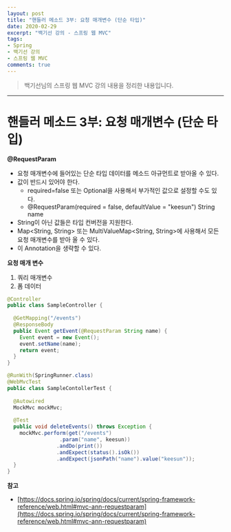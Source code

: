 ```yaml
---
layout: post 
title: "핸들러 메소드 3부: 요청 매개변수 (단순 타입)"
date: 2020-02-29
excerpt: "백기선 강의 - 스프링 웹 MVC"
tags: 
- Spring
- 백기선 강의
- 스프링 웹 MVC
comments: true 
---
```


>백기선님의 스프링 웹 MVC 강의 내용을 정리한 내용입니다.
---

# 핸들러 메소드 3부: 요청 매개변수 (단순 타입)

**@RequestParam**

* 요청 매개변수에 들어있는 단순 타입 데이터를 메소드 아규먼트로 받아올 수 있다.
* 값이 반드시 있어야 한다.
  * required=false 또는 Optional을 사용해서 부가적인 값으로 설정할 수도 있다.
  * @RequestParam(required = false, defaultValue = "keesun") String name
* String이 아닌 값들은 타입 컨버전을 지원한다.
* Map<String, String> 또는 MultiValueMap<String, String>에 사용해서 모든 요청 매개변수를 받아 올 수 있다.
* 이 Annotation을 생략할 수 있다.



**요청 매개 변수**

1. 쿼리 매개변수
2. 폼 데이터



```java
@Controller
public class SampleController {
  
  @GetMapping("/events")
  @ResponseBody
  public Event getEvent(@RequestParam String name) {
    Event event = new Event();
    event.setName(name);
    return event;
  }
}
```

```java
@RunWith(SpringRunner.class)
@WebMvcTest
public class SampleContollerTest {
  
  @Autowired
  MockMvc mockMvc;
  
  @Test
  public void deleteEvents() throws Exception {
    mockMvc.perform(get("/events")
            	 .param("name", keesun))
      			.andDo(print())
      			.andExpect(status().isOk())
      			.andExpect(jsonPath("name").value("keesun"));
  }
}
```



**참고**
 * [https://docs.spring.io/spring/docs/current/spring-framework-reference/web.html#mvc-ann-requestparam](https://docs.spring.io/spring/docs/current/spring-framework-reference/web.html#mvc-ann-requestparam)

